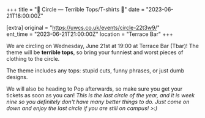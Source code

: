 +++
title = "👕 Circle — Terrible Tops/T-shirts 👚"
date = "2023-06-21T18:00:00Z"

[extra]
original = "https://uwcs.co.uk/events/circle-22t3w9/"    
ent_time = "2023-06-21T21:00:00Z"
location = "Terrace Bar"
+++

We are circling on Wednesday, June 21st at 19:00 at Terrace Bar (Tbar)! The theme will be **terrible tops**, so bring your funniest and worst pieces of clothing to the circle.

The theme includes any tops: stupid cuts, funny phrases, or just dumb designs.

We will also be heading to Pop afterwards, so make sure you get your tickets as soon as you can! *This is the last circle of the year, and it is week nine so you definitely don't have many better things to do. Just come on down and enjoy the last circle if you are still on campus! >:)*
